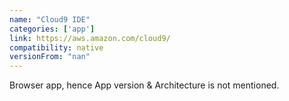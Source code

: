```yaml
---
name: "Cloud9 IDE"
categories: ['app']
link: https://aws.amazon.com/cloud9/
compatibility: native
versionFrom: "nan"
---
```


Browser app, hence App version & Architecture is not mentioned.